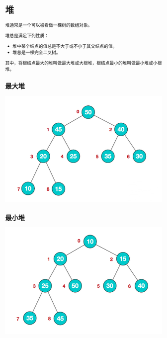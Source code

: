 # 堆

堆通常是一个可以被看做一棵树的数组对象。

堆总是满足下列性质：

- 堆中某个结点的值总是不大于或不小于其父结点的值。
- 堆总是一棵完全二叉树。

其中，将根结点最大的堆叫做最大堆或大根堆，根结点最小的堆叫做最小堆或小根堆。

## 最大堆

![最大堆](./01.png)

## 最小堆

![最小堆](./02.png)
